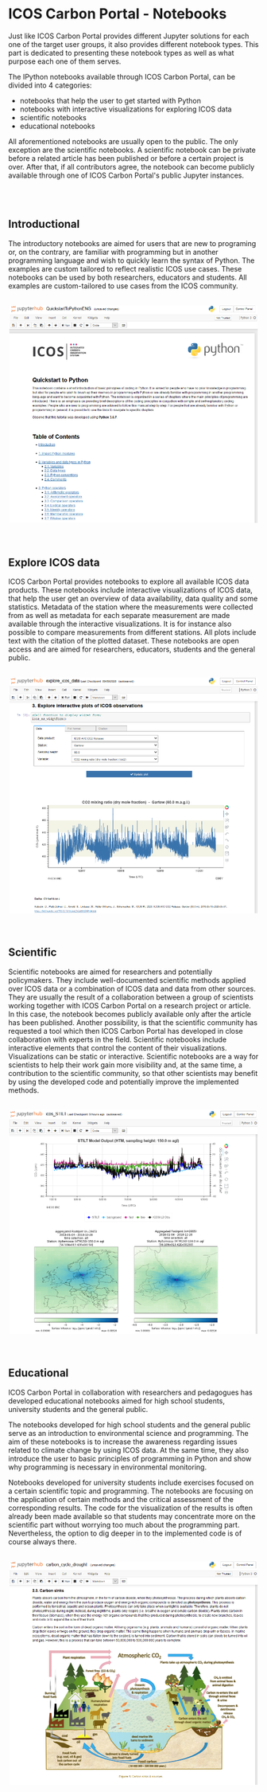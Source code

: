 # ICOS Carbon Portal - Notebooks
Just like ICOS Carbon Portal provides different Jupyter solutions for each one of the target user groups, it also provides different notebook types. This part is dedicated to presenting these notebook types as well as what purpose each one of them serves.

The IPython notebooks available through ICOS Carbon Portal, can be divided into 4 categories:

- notebooks that help the user to get started with Python
- notebooks with interactive visualizations for exploring ICOS data
- scientific notebooks
- educational notebooks

All aforementioned notebooks are usually open to the public. The only exception are the scientific notebooks. A scientific notebook can be private before a related article has been published or before a certain project is over. After that, if all contributors agree, the notebook can become publicly available through one of ICOS Carbon Portal's public Jupyter instances.

<br>
<br>

## Introductional
The introductory notebooks are aimed for users that are new to programing or, on the contrary, are familiar with programming but in another programming language and wish to quickly learn the syntax of Python. The examples are custom tailored to reflect realistic ICOS use cases. These notebooks can be used by both researchers, educators and students. All examples are custom-tailored to use cases from the ICOS community. 
<br>
<br>

<center>
<img src="../img/introduction_nb.png" width=500>
</center>

<br>
<br>

## Explore ICOS data
ICOS Carbon Portal provides notebooks to explore all available ICOS data products. These notebooks include interactive visualizations of ICOS data, that help the user get an overview of data availability, data quality and some statistics. Metadata of the station where the measurements were collected from as well as metadata for each separate measurement are made available through the interactive visualizations. It is for instance also possible to compare measurements from different stations. All plots include text with the citation of the plotted dataset. These notebooks are open access and are aimed for researchers, educators, students and the general public. 
<br>
<br>

<center>
<img src="../img/explore_icos_nb.png" width=500>
</center>

<br>
<br>

## Scientific
Scientific notebooks are aimed for researchers and potentially policymakers. They include well-documented scientific methods applied over ICOS data or a combination of ICOS data and data from other sources. They are usually the result of a collaboration between a group of scientists working together with ICOS Carbon Portal on a research project or article. In this case, the notebook becomes publicly available only after the article has been published. Another possibility, is that the scientific community has requested a tool which then ICOS Carbon Portal has developed in close collaboration with experts in the field. Scientific notebooks include interactive elements that control the content of their visualizations. Visualizations can be static or interactive. Scientific notebooks are a way for scientists to help their work gain more visibility and, at the same time, a contribution to the scientific community, so that other scientists may benefit by using the developed code and potentially improve the implemented methods. 
<br>
<br>

<center>
<img src="../img/scientific_nb.png" width=500>
</center>

<br>
<br>

## Educational
ICOS Carbon Portal in collaboration with researchers and pedagogues has developed educational notebooks aimed for high school students, university students and the general public.

The notebooks developed for high school students and the general public serve as an introduction to environmental science and programming. The aim of these notebooks is to increase the awareness regarding issues related to climate change by using ICOS data. At the same time, they also introduce the user to basic principles of programming in Python and show why programming is necessary in environmental monitoring.

Notebooks developed for university students include exercises focused on a certain scientific topic and programming. The notebooks are focusing on the application of certain methods and the critical assessment of the corresponding results. The code for the visualization of the results is often already been made available so that students may concentrate more on the scientific part without worrying too much about the programming part. Nevertheless, the option to dig deeper in to the implemented code is of course always there. 
<br>
<br>

<center>
<img src="../img/educational_nb.png" width=500>
</center>

<br>
<br>
